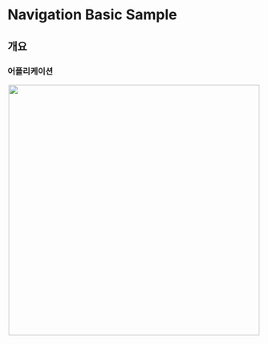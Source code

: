 # Navigation Basic Sample

## 개요

### 어플리케이션
<p align="center"/>
<img src="https://user-images.githubusercontent.com/40654227/178497649-279edfe9-6c62-4cff-902b-8f290c637f5a.png" height=500/>
</p>
